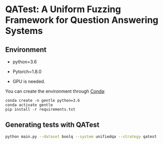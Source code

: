 # QATest: A Uniform Fuzzing Framework for Question Answering Systems

## Environment

- python=3.6
- Pytorch=1.8.0

- GPU is needed.

You can create the environment through [Conda](https://docs.conda.io/en/latest/):

```shell
conda create -n gentle python=3.6
conda activate gentle
pip install -r requirements.txt
```

## Generating tests with QATest

```sh
python main.py --dataset boolq --system unifiedqa --strategy qatest
```

